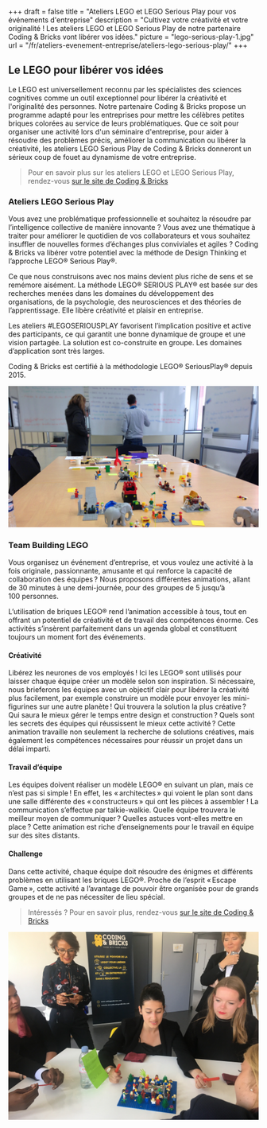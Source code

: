 +++
draft 		= false
title 		= "Ateliers LEGO et LEGO Serious Play pour vos événements d'entreprise"
description	= "Cultivez votre créativité et votre originalité ! Les ateliers LEGO et LEGO Serious Play de notre partenaire Coding & Bricks vont libérer vos idées."
picture		= "lego-serious-play-1.jpg"
url 			= "/fr/ateliers-evenement-entreprise/ateliers-lego-serious-play/"
+++

## Le LEGO pour libérer vos idées

Le LEGO est universellement reconnu par les spécialistes des sciences cognitives comme un outil exceptionnel pour libérer la créativité et l'originalité des personnes. Notre partenaire Coding & Bricks propose un programme adapté pour les entreprises pour mettre les célèbres petites briques colorées au service de leurs problématiques. Que ce soit pour organiser une activité lors d'un séminaire d'entreprise, pour aider à résoudre des problèmes précis, améliorer la communication ou libérer la créativité, les ateliers LEGO Serious Play de Coding & Bricks donneront un sérieux coup de fouet au dynamisme de votre entreprise.

> Pour en savoir plus sur les ateliers LEGO et LEGO Serious Play, rendez-vous [sur le site de Coding & Bricks](https://www.codingandbricks.com)

### Ateliers LEGO Serious Play

Vous avez une problématique professionnelle et souhaitez la résoudre par l’intelligence collective de manière innovante ? Vous avez une thématique à traiter pour améliorer le quotidien de vos collaborateurs et vous souhaitez insuffler de nouvelles formes d’échanges plus conviviales et agiles ? Coding & Bricks va libérer votre potentiel avec la méthode de Design Thinking et l’approche LEGO® Serious Play®.

Ce que nous construisons avec nos mains devient plus riche de sens et se remémore aisément. La méthode LEGO® SERIOUS PLAY® est basée sur des recherches menées dans les domaines du développement des organisations, de la psychologie, des neurosciences et des théories de l’apprentissage. Elle libère créativité et plaisir en entreprise. 

Les ateliers #LEGOSERIOUSPLAY favorisent l’implication positive et active des participants, ce qui garantit une bonne dynamique de groupe et une vision partagée. La solution est co-construite en groupe. Les domaines d’application sont très larges.

Coding & Bricks est certifié à la méthodologie LEGO® SeriousPlay® depuis 2015.

![Atelier LEGO Serious Play](lego-serious-play-2.jpg)

### Team Building LEGO 

Vous organisez un événement d’entreprise, et vous voulez une activité à la fois originale, passionnante, amusante et qui renforce la capacité de collaboration des équipes ? Nous proposons différentes animations, allant de 30 minutes à une demi-journée, pour des groupes de 5 jusqu’à 100 personnes. 

L’utilisation de briques LEGO® rend l’animation accessible à tous, tout en offrant un potentiel de créativité et de travail des compétences énorme. Ces activités s’insèrent parfaitement dans un agenda global et constituent toujours un moment fort des événements.

#### Créativité

Libérez les neurones de vos employés ! Ici les LEGO® sont utilisés pour laisser chaque équipe créer un modèle selon son inspiration. Si nécessaire, nous brieferons les équipes avec un objectif clair pour libérer la créativité plus facilement, par exemple construire un modèle pour envoyer les mini-figurines sur une autre planète ! Qui trouvera la solution la plus créative ? Qui saura le mieux gérer le temps entre design et construction ? Quels sont les secrets des équipes qui réussissent le mieux cette activité ? Cette animation travaille non seulement la recherche de solutions créatives, mais également les compétences nécessaires pour réussir un projet dans un délai imparti.

#### Travail d’équipe

Les équipes doivent réaliser un modèle LEGO® en suivant un plan, mais ce n’est pas si simple ! En effet, les « architectes » qui voient le plan sont dans une salle différente des « constructeurs » qui ont les pièces à assembler ! La communication s’effectue par talkie-walkie. Quelle équipe trouvera le meilleur moyen de communiquer ? Quelles astuces vont-elles mettre en place ? Cette animation est riche d’enseignements pour le travail en équipe sur des sites distants.

#### Challenge

Dans cette activité, chaque équipe doit résoudre des énigmes et différents problèmes en utilisant les briques LEGO®. Proche de l’esprit « Escape Game », cette activité a l’avantage de pouvoir être organisée pour de grands groupes et de ne pas nécessiter de lieu spécial.

> Intéressés ? Pour en savoir plus, rendez-vous [sur le site de Coding & Bricks](https://www.codingandbricks.com)

![Atelier LEGO Serious Play](lego-serious-play-3.jpg)
